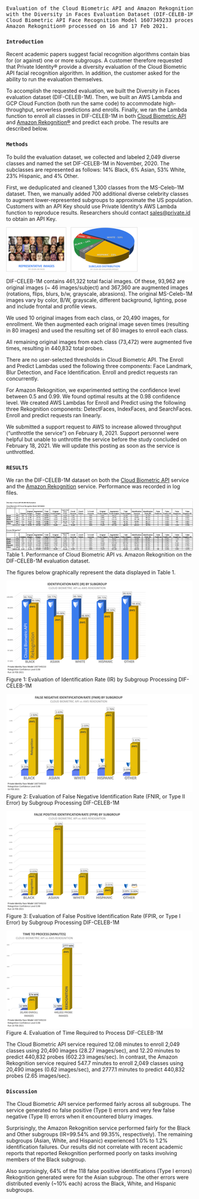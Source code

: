 <pre>
Evaluation of the Cloud Biometric API and Amazon Rekognition Facial Recognition Algorithms 
with the Diversity in Faces Evaluation Dataset (DIF-CELEB-1M). 
Cloud Biometric API Face Recognition Model 1607349233 processed on 17 Dec 2020. 
Amazon Rekognition® processed on 16 and 17 Feb 2021. 
</pre>

### `Introduction`
Recent academic papers suggest facial recognition algorithms contain bias for (or against) one or more subgroups. A customer therefore requested that Private Identity® provide a diversity evaluation of the Cloud Biometric API facial recognition algorithm. In addition, the customer asked for the ability to run the evaluation themselves. 

To accomplish the requested evaluation, we built the Diversity in Faces evaluation dataset (DIF-CELEB-1M). Then, we built an AWS Lambda and GCP Cloud Function (both run the same code) to accommodate high-throughput, serverless predictions and enrolls. Finally, we ran the Lambda function to enroll all classes in DIF-CELEB-1M in both [Cloud Biometric API](https://private.id) and [Amazon Rekognition®](https://aws.amazon.com/rekognition/) and predict each probe. The results are described below. 

### `Methods`

To build the evaluation dataset, we collected and labeled 2,049 diverse classes and named the set DIF-CELEB-1M in November, 2020. The subclasses are represented as follows: 14% Black, 6% Asian, 53% White, 23% Hispanic, and 4% Other. 

First, we deduplicated and cleaned 1,300 classes from the MS-Celeb-1M dataset. Then, we manually added 700 additional diverse celebrity classes to augment lower-represented subgroups to approximate the US population. Customers with an API Key should use Private Identity’s AWS Lambda function to reproduce results. Researchers should contact sales@private.id to obtain an API Key. 

![Graph showing subclass diversity](https://github.com/openinfer/PrivateIdentity/blob/master/images/Describe%20Subclasses.png)

DIF-CELEB-1M contains 461,322 total facial images.  Of these, 93,962 are original images (~ 46 images/subject) and 367,360 are augmented images (rotations, flips, blurs, b/w, grayscale, abrasions). The original MS-Celeb-1M images vary by color, B/W, grayscale, different background, lighting, pose and include frontal and profile views. 

We used 10 original images from each class, or 20,490 images, for enrollment. We then augmented each original image seven times (resulting in 80 images) and used the resulting set of 80 images to enroll each class. 

All remaining original images from each class (73,472) were augmented five times, resulting in 440,832 total probes. 

There are no user-selected thresholds in Cloud Biometric API. The Enroll and Predict Lambdas used the following three components:  Face Landmark, Blur Detection, and Face Identification.  Enroll and predict requests ran concurrently. 

For Amazon Rekognition, we experimented setting the confidence level between 0.5 and 0.99. We found optimal results at the 0.98 confidence level. We created AWS Lambdas for Enroll and Predict using the following three Rekognition components:  DetectFaces, IndexFaces, and SearchFaces. Enroll and predict requests ran linearly. 

We submitted a support request to AWS to increase allowed throughput (“unthrottle the service”) on February 8, 2021. Support personnel were helpful but unable to unthrottle the service before the study concluded on February 18, 2021.  We will update this posting as soon as the service is unthrottled.    


### `RESULTS`

We ran the DIF-CELEB-1M dataset on both the [Cloud Biometric API](https://private.id) service and the [Amazon Rekognition](https://aws.amazon.com/rekognition/) service.  Performance was recorded in log files.  

![Table 1.  Performance of Cloud Biometric API vs. Amazon Rekognition on the DIF-CELEB-1M evaluation dataset. ](https://github.com/openinfer/PrivateIdentity/blob/master/images/AWS%20Study%20Data%202.png)
Table 1.  Performance of Cloud Biometric API vs. Amazon Rekognition on the DIF-CELEB-1M evaluation dataset. 

The figures below graphically represent the data displayed in Table 1. 

![Figure 1: Evaluation of Identification Rate (IR) by Subgroup Processing DIF-CELEB-1M](https://github.com/openinfer/PrivateIdentity/blob/master/images/AWS%20Study%20IR%204.png)
Figure 1: Evaluation of Identification Rate (IR) by Subgroup Processing DIF-CELEB-1M

![Figure 2: Evaluation of False Negative Identification Rate (FNIR, or Type II Error) by Subgroup Processing DIF-CELEB-1M](https://github.com/openinfer/PrivateIdentity/blob/master/images/AWS%20Study%20FNIR%203.png)
Figure 2: Evaluation of False Negative Identification Rate (FNIR, or Type II Error) by Subgroup Processing DIF-CELEB-1M

![Figure 3: Evaluation of False Positive Identification Rate (FPIR, or Type I Error) by Subgroup Processing DIF-CELEB-1M](https://github.com/openinfer/PrivateIdentity/blob/master/images/AWS%20Study%20FPIR%202.png)
Figure 3: Evaluation of False Positive Identification Rate (FPIR, or Type I Error) by Subgroup Processing DIF-CELEB-1M

![Figure 4. Evaluation of Time Required to Process DIF-CELEB-1M ](https://github.com/openinfer/PrivateIdentity/blob/master/images/AWS%20Study%20Time%20Minutes%201.png)
Figure 4. Evaluation of Time Required to Process DIF-CELEB-1M 

The Cloud Biometric API service required 12.08 minutes to enroll 2,049 classes using 20,490 images (28.27 images/sec), and 12.20 minutes to predict 440,832 probes (602.23 images/sec). In contrast, the Amazon Rekognition service required 547.7 minutes to enroll 2,049 classes using 20,490 images (0.62 images/sec), and 2777.1 minutes to predict 440,832 probes (2.65 images/sec). 

### `Discussion`
The Cloud Biometric API service performed fairly across all subgroups. The service generated no false positive (Type I) errors and very few false negative (Type II) errors when it encountered blurry images. 

Surprisingly, the Amazon Rekognition service performed fairly for the Black and Other subgroups (IR=99.54% and 99.35%, respectively). The remaining subgroups (Asian, White, and Hispanic) experienced 1.0% to 1.2% identification failures. Our results did not correlate with recent academic reports that reported Rekognition performed poorly on tasks involving members of the Black subgroup.  

Also surprisingly, 64% of the 118 false positive identifications (Type I errors) Rekognition generated were for the Asian subgroup. The other errors were distributed evenly (~10% each) across the Black, White, and Hispanic subgroups.   
